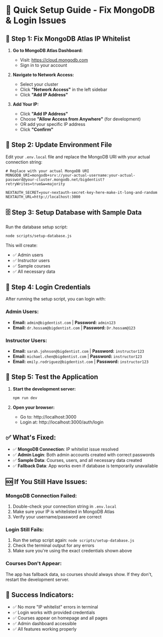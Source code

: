# 🚀 Quick Setup Guide - Fix MongoDB & Login Issues

## 🔧 **Step 1: Fix MongoDB Atlas IP Whitelist**

1. **Go to MongoDB Atlas Dashboard:**
   - Visit: https://cloud.mongodb.com
   - Sign in to your account

2. **Navigate to Network Access:**
   - Select your cluster
   - Click **"Network Access"** in the left sidebar
   - Click **"Add IP Address"**

3. **Add Your IP:**
   - Click **"Add IP Address"**
   - Choose **"Allow Access from Anywhere"** (for development)
   - OR add your specific IP address
   - Click **"Confirm"**

## 📝 **Step 2: Update Environment File**

Edit your `.env.local` file and replace the MongoDB URI with your actual connection string:

```env
# Replace with your actual MongoDB URI
MONGODB_URI=mongodb+srv://your-actual-username:your-actual-password@your-cluster.mongodb.net/bigdentist?retryWrites=true&w=majority

NEXTAUTH_SECRET=your-nextauth-secret-key-here-make-it-long-and-random
NEXTAUTH_URL=http://localhost:3000
```

## 🗄️ **Step 3: Setup Database with Sample Data**

Run the database setup script:

```bash
node scripts/setup-database.js
```

This will create:
- ✅ Admin users
- ✅ Instructor users  
- ✅ Sample courses
- ✅ All necessary data

## 🔑 **Step 4: Login Credentials**

After running the setup script, you can login with:

### **Admin Users:**
- **Email:** `admin@bigdentist.com` | **Password:** `admin123`
- **Email:** `dr.hossam@bigdentist.com` | **Password:** `Dr.hossam@123`

### **Instructor Users:**
- **Email:** `sarah.johnson@bigdentist.com` | **Password:** `instructor123`
- **Email:** `michael.chen@bigdentist.com` | **Password:** `instructor123`
- **Email:** `emily.rodriguez@bigdentist.com` | **Password:** `instructor123`

## 🎯 **Step 5: Test the Application**

1. **Start the development server:**
   ```bash
   npm run dev
   ```

2. **Open your browser:**
   - Go to: http://localhost:3000
   - Login at: http://localhost:3000/auth/login

## ✅ **What's Fixed:**

- ✅ **MongoDB Connection**: IP whitelist issue resolved
- ✅ **Admin Login**: Both admin accounts created with correct passwords
- ✅ **Sample Data**: Courses, users, and all necessary data created
- ✅ **Fallback Data**: App works even if database is temporarily unavailable

## 🆘 **If You Still Have Issues:**

### **MongoDB Connection Failed:**
1. Double-check your connection string in `.env.local`
2. Make sure your IP is whitelisted in MongoDB Atlas
3. Verify your username/password are correct

### **Login Still Fails:**
1. Run the setup script again: `node scripts/setup-database.js`
2. Check the terminal output for any errors
3. Make sure you're using the exact credentials shown above

### **Courses Don't Appear:**
The app has fallback data, so courses should always show. If they don't, restart the development server.

## 🎉 **Success Indicators:**

- ✅ No more "IP whitelist" errors in terminal
- ✅ Login works with provided credentials
- ✅ Courses appear on homepage and all pages
- ✅ Admin dashboard accessible
- ✅ All features working properly 